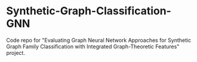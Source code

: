 # Synthetic-Graph-Classification-GNN
Code repo for "Evaluating Graph Neural Network Approaches for Synthetic Graph Family Classification with Integrated Graph-Theoretic Features" project.
